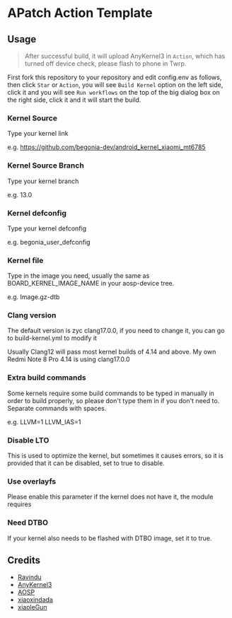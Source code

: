 # APatch Action Template 

## Usage

> After successful build, it will upload AnyKernel3 in `Action`, which has turned off device check, please flash to phone in Twrp.

First fork this repository to your repository and edit config.env as follows, then click `Star` or `Action`, you will see `Build Kernel` option on the left side, click it and you will see `Run workflows` on the top of the big dialog box on the right side, click it and it will start the build.

### Kernel Source

Type your kernel link

e.g. https://github.com/begonia-dev/android_kernel_xiaomi_mt6785

### Kernel Source Branch

Type your kernel branch

e.g. 13.0

### Kernel defconfig

Type your kernel defconfig

e.g. begonia_user_defconfig

### Kernel file

Type in the image you need, usually the same as BOARD_KERNEL_IMAGE_NAME in your aosp-device tree.

e.g. Image.gz-dtb

### Clang version

The default version is zyc clang17.0.0, if you need to change it, you can go to build-kernel.yml to modify it

Usually Clang12 will pass most kernel builds of 4.14 and above.
My own Redmi Note 8 Pro 4.14 is using clang17.0.0

### Extra build commands

Some kernels require some build commands to be typed in manually in order to build properly, so please don't type them in if you don't need to.
Separate commands with spaces.

e.g. LLVM=1 LLVM_IAS=1

### Disable LTO

This is used to optimize the kernel, but sometimes it causes errors, so it is provided that it can be disabled, set to true to disable.

### Use overlayfs

Please enable this parameter if the kernel does not have it, the module requires

### Need DTBO

If your kernel also needs to be flashed with DTBO image, set it to true.

## Credits

- [Ravindu](https://github.com/ravindu644)
- [AnyKernel3](https://github.com/osm0sis/AnyKernel3)
- [AOSP](https://android.googlesource.com)
- [xiaoxindada](https://github.com/xiaoxindada)
- [xiaoleGun](https://github.com/xiaoleGun)
